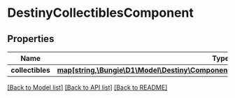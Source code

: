 # DestinyCollectiblesComponent

## Properties
Name | Type | Description | Notes
------------ | ------------- | ------------- | -------------
**collectibles** | [**map[string,\Bungie\D1\Model\Destiny\Components\Collectibles\DestinyCollectibleComponent]**](DestinyCollectibleComponent.md) |  | [optional] 

[[Back to Model list]](../README.md#documentation-for-models) [[Back to API list]](../README.md#documentation-for-api-endpoints) [[Back to README]](../README.md)


